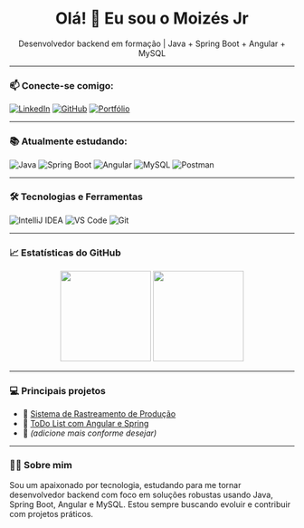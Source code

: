 <h1 align="center">Olá! 👋 Eu sou o Moizés Jr</h1>
<p align="center">Desenvolvedor backend em formação | Java + Spring Boot + Angular + MySQL</p>

---

### 📫 Conecte-se comigo:

[![LinkedIn](https://img.shields.io/badge/-LinkedIn-blue?style=flat-square&logo=Linkedin&logoColor=white)](https://www.linkedin.com/in/moizes-junior)
[![GitHub](https://img.shields.io/badge/-GitHub-181717?style=flat-square&logo=github&logoColor=white)](https://github.com/moizesjr)
[![Portfólio](https://img.shields.io/badge/-Portfólio-ff69b4?style=flat-square&logo=Google-Chrome&logoColor=white)](https://moizesjr.dev)

---

### 📚 Atualmente estudando:

![Java](https://img.shields.io/badge/Java-ED8B00?style=for-the-badge&logo=java&logoColor=white)
![Spring Boot](https://img.shields.io/badge/Spring%20Boot-6DB33F?style=for-the-badge&logo=spring-boot&logoColor=white)
![Angular](https://img.shields.io/badge/Angular-DD0031?style=for-the-badge&logo=angular&logoColor=white)
![MySQL](https://img.shields.io/badge/MySQL-005C84?style=for-the-badge&logo=mysql&logoColor=white)
![Postman](https://img.shields.io/badge/Postman-FF6C37?style=for-the-badge&logo=postman&logoColor=white)

---

### 🛠️ Tecnologias e Ferramentas

![IntelliJ IDEA](https://img.shields.io/badge/IntelliJIDEA-000000?style=for-the-badge&logo=intellijidea&logoColor=white)
![VS Code](https://img.shields.io/badge/VSCode-007ACC?style=for-the-badge&logo=visual-studio-code&logoColor=white)
![Git](https://img.shields.io/badge/Git-F05032?style=for-the-badge&logo=git&logoColor=white)

---

### 📈 Estatísticas do GitHub

<p align="center">
  <img height="160em" src="https://github-readme-stats.vercel.app/api?username=moizesjr&show_icons=true&theme=dracula&include_all_commits=true&count_private=true"/>
  <img height="160em" src="https://github-readme-stats.vercel.app/api/top-langs/?username=moizesjr&layout=compact&langs_count=7&theme=dracula"/>
</p>

---

### 💻 Principais projetos

- 🔗 [Sistema de Rastreamento de Produção](https://github.com/moizesjr/sistema-rastreabilidade)
- 🔗 [ToDo List com Angular e Spring](https://github.com/moizesjr/todo-angular-spring)
- 🔗 *(adicione mais conforme desejar)*

---

### 👨‍💻 Sobre mim

Sou um apaixonado por tecnologia, estudando para me tornar desenvolvedor backend com foco em soluções robustas usando Java, Spring Boot, Angular e MySQL. Estou sempre buscando evoluir e contribuir com projetos práticos.

